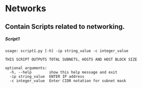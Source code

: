 # Networks
## Contain Scripts related to networking.

##### Script1
```
usage: script1.py [-h] -ip string_value -c integer_value

THIS SCRIPT OUTPUTS TOTAL SUBNETS, HOSTS AND HOST BLOCK SIZE

optional arguments:
  -h, --help        show this help message and exit
  -ip string_value  ENTER IP address
  -c integer_value  Enter CIDR notation for subnet mask 

```

